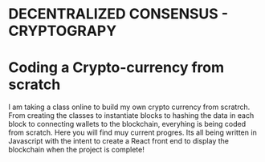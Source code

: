 # DECENTRALIZED CONSENSUS - CRYPTOGRAPY

# Coding a Crypto-currency from scratch

I am taking a class online to build my own crypto currency from scratrch. From creating the classes to instantiate blocks to hashing the data in each block to connecting wallets to the blockchain, everyhing is being coded from scratch. Here you will find muy current progres. Its all being written in Javascript with the intent to create a React front end to display the blockchain when the project is complete!

